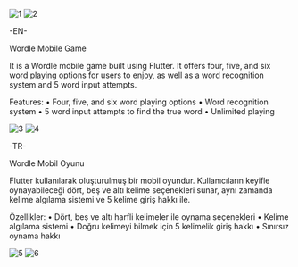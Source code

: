 
![1](https://user-images.githubusercontent.com/108281186/215626121-24989ae4-73d0-47ca-a8ef-339066783150.png)
![2](https://user-images.githubusercontent.com/108281186/215626126-f3795c27-0f1d-4d54-9082-3fa506f79ee2.png)



-EN-

Wordle Mobile Game

It is a Wordle mobile game built using Flutter. It offers four, five, and six word playing options for users to enjoy, as well as a word recognition system and 5 word input attempts.

Features:
•	Four, five, and six word playing options
•	Word recognition system
•	5 word input attempts to find the true word
•	Unlimited playing



![3](https://user-images.githubusercontent.com/108281186/215626150-58673b52-3144-48aa-822e-5287168f45e9.png)
![4](https://user-images.githubusercontent.com/108281186/215626153-005d510c-acc7-4a0a-8733-6373964e9e5b.png)



-TR-

Wordle Mobil Oyunu

Flutter kullanılarak oluşturulmuş bir mobil oyundur. Kullanıcıların keyifle oynayabileceği dört, beş ve altı kelime seçenekleri sunar, aynı zamanda kelime algılama sistemi ve 5 kelime giriş hakkı ile.

Özellikler:
•	Dört, beş ve altı harfli kelimeler ile oynama seçenekleri
•	Kelime algılama sistemi
•	Doğru kelimeyi bilmek için 5 kelimelik giriş hakkı
•	Sınırsız oynama hakkı



![5](https://user-images.githubusercontent.com/108281186/215626172-0db03c2b-9885-4020-88cb-33c4146023f7.png)
![6](https://user-images.githubusercontent.com/108281186/215626180-461e52a4-7a3f-4ec6-b72d-656ce1971b25.png)
